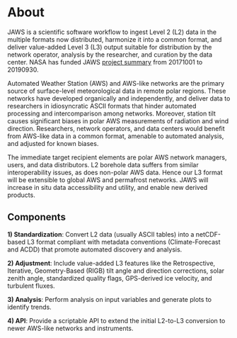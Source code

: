 # About

JAWS is a scientific software workflow to ingest Level 2 (L2) data in the multiple
formats now distributed, harmonize it into a common format, and deliver value-added
Level 3 (L3) output suitable for distribution by the network operator, analysis by
the researcher, and curation by the data center.
NASA has funded JAWS [project summary](http://dust.ess.uci.edu/prp/prp_aist/prp_aist_smr.pdf) from 20171001 to 20190930.

Automated Weather Station (AWS) and AWS-like networks are the primary source
of surface-level meteorological data in remote polar regions.
These networks have developed organically and independently, and deliver data to
researchers in idiosyncratic ASCII formats that hinder automated processing and
intercomparison among networks. Moreover, station tilt causes significant biases in
polar AWS measurements of radiation and wind direction. Researchers, network operators,
and data centers would benefit from AWS-like data in a common format, amenable to
automated analysis, and adjusted for known biases.

The immediate target recipient elements are polar AWS network managers, users, and
data distributors. L2 borehole data suffers from similar interoperability issues,
as does non-polar AWS data. Hence our L3 format will be extensible to global AWS and
permafrost networks. JAWS will increase in situ data accessibility and utility, and
enable new derived products.

## Components

**1) Standardization**: Convert L2 data (usually ASCII tables) into a netCDF-based L3 format compliant with metadata conventions (Climate-Forecast and ACDD) that promote automated discovery and analysis.

**2) Adjustment**: Include value-added L3 features like the Retrospective, Iterative, Geometry-Based (RIGB) tilt angle and direction corrections, solar zenith angle, standardized quality flags, GPS-derived ice velocity, and turbulent fluxes.

**3) Analysis**: Perform analysis on input variables and generate plots to identify trends.

**4) API**: Provide a scriptable API to extend the initial L2-to-L3 conversion to newer AWS-like networks and instruments.
